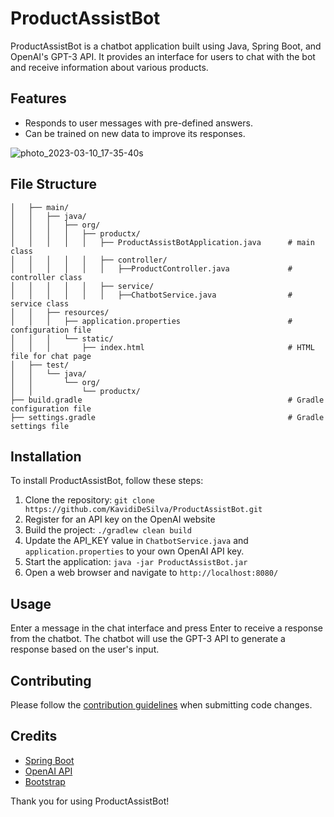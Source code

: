 # ProductAssistBot

ProductAssistBot is a chatbot application built using Java, Spring Boot, and OpenAI's GPT-3 API. It provides an interface for users to chat with the bot and receive information about various products.

## Features

- Responds to user messages with pre-defined answers.
- Can be trained on new data to improve its responses.

![photo_2023-03-10_17-35-40s](https://user-images.githubusercontent.com/40288071/224312266-57dca1e1-2bdc-43a4-b1e4-e7607231e01f.jpg)


## File Structure

```├── src/
│   ├── main/
│   │   ├── java/
│   │   │   ├── org/
│   │   │   │   ├── productx/
│   │   │   │   │   ├── ProductAssistBotApplication.java      # main class
│   │   │   │   │   ├── controller/
│   │   │   │   │   │   ├──ProductController.java             # controller class
│   │   │   │   │   ├── service/
│   │   │   │   │   │   ├──ChatbotService.java                # service class
│   │   ├── resources/
│   │   │   ├── application.properties                        # configuration file
│   │   │   └── static/
│   │   │       ├── index.html                                # HTML file for chat page
│   ├── test/
│   │   └── java/
│   │       └── org/
│   │           └── productx/
├── build.gradle                                              # Gradle configuration file
├── settings.gradle                                           # Gradle settings file
```
## Installation
To install ProductAssistBot, follow these steps:

1. Clone the repository: `git clone https://github.com/KavidiDeSilva/ProductAssistBot.git`
2. Register for an API key on the OpenAI website
3. Build the project: `./gradlew clean build`
4. Update the API_KEY value in `ChatbotService.java` and `application.properties` to your own OpenAI API key.
5. Start the application: `java -jar ProductAssistBot.jar`
6. Open a web browser and navigate to `http://localhost:8080/`

## Usage
Enter a message in the chat interface and press Enter to receive a response from the chatbot. The chatbot will use the GPT-3 API to generate a response based on the user's input.

## Contributing

Please follow the [contribution guidelines](CONTRIBUTING.md) when submitting code changes.

## Credits

- [Spring Boot](https://spring.io/projects/spring-boot)
- [OpenAI API](https://openai.com/api/)
- [Bootstrap](https://getbootstrap.com/)

Thank you for using ProductAssistBot!

